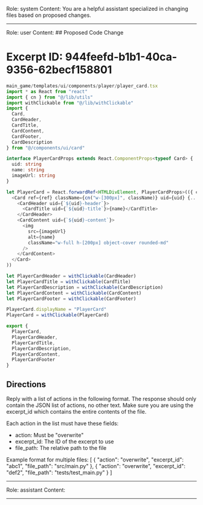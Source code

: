 Role: system
Content: You are a helpful assistant specialized in changing files based on proposed changes.
__________________
Role: user
Content: ## Proposed Code Change
# Excerpt ID: 944feefd-b1b1-40ca-9356-62becf158801
```typescript
main_game/templates/ui/components/player/player_card.tsx
import * as React from "react"
import { cn } from "@/lib/utils"
import withClickable from "@/lib/withClickable"
import {
  Card,
  CardHeader,
  CardTitle,
  CardContent,
  CardFooter,
  CardDescription
} from "@/components/ui/card"

interface PlayerCardProps extends React.ComponentProps<typeof Card> {
  uid: string
  name: string
  imageUrl: string
}

let PlayerCard = React.forwardRef<HTMLDivElement, PlayerCardProps>(({ className, uid, name, imageUrl, ...props }, ref) => (
  <Card ref={ref} className={cn("w-[300px]", className)} uid={uid} {...props}>
    <CardHeader uid={`${uid}-header`}>
      <CardTitle uid={`${uid}-title`}>{name}</CardTitle>
    </CardHeader>
    <CardContent uid={`${uid}-content`}>
      <img
        src={imageUrl}
        alt={name}
        className="w-full h-[200px] object-cover rounded-md"
      />
    </CardContent>
  </Card>
))

let PlayerCardHeader = withClickable(CardHeader)
let PlayerCardTitle = withClickable(CardTitle)
let PlayerCardDescription = withClickable(CardDescription)
let PlayerCardContent = withClickable(CardContent)
let PlayerCardFooter = withClickable(CardFooter)

PlayerCard.displayName = "PlayerCard"
PlayerCard = withClickable(PlayerCard)

export {
  PlayerCard,
  PlayerCardHeader,
  PlayerCardTitle,
  PlayerCardDescription,
  PlayerCardContent,
  PlayerCardFooter
}
```

## Directions
Reply with a list of actions in the following format. The response should only contain the JSON list of actions, no other text.
Make sure you are using the excerpt_id which contains the entire contents of the file.

Each action in the list must have these fields:
- action: Must be "overwrite"
- excerpt_id: The ID of the excerpt to use
- file_path: The relative path to the file

Example format for multiple files:
[
    {
        "action": "overwrite",
        "excerpt_id": "abc1",
        "file_path": "src/main.py"
    },
    {
        "action": "overwrite",
        "excerpt_id": "def2",
        "file_path": "tests/test_main.py"
    }
]
__________________
Role: assistant
Content: 
__________________
